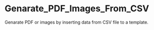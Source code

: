 # Genarate_PDF_Images_From_CSV
Genarate PDF or images by inserting data from CSV file to a template. 
